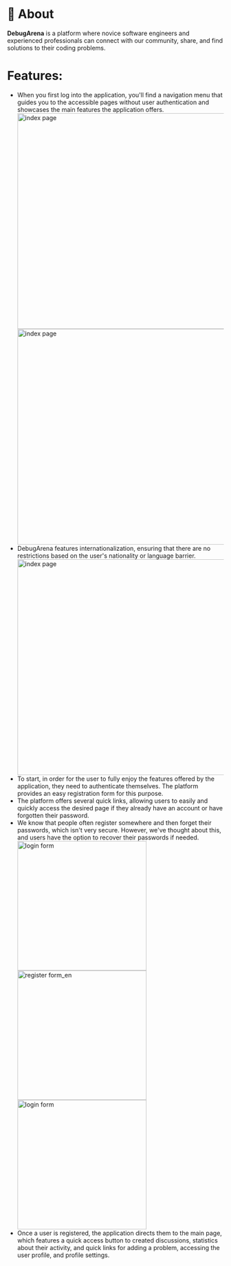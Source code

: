 # 🚀 About

<strong>DebugArena</strong> is a platform where novice software engineers and experienced professionals can connect with our community, share, and find solutions to their coding problems.

# Features:
<ul>
  <li>When you first log into the application, you'll find a navigation menu that guides you to the accessible pages without user authentication and showcases the main features the application offers.</li>
    <img src="https://github.com/user-attachments/assets/0f50cfe6-db22-4f64-a19b-eaefa1f29423" alt="index page" width="800px" height="500px">
    <img src="https://github.com/user-attachments/assets/fd924b4c-42bd-4393-b89e-4975ebd56e6d" alt="index page" width="800px" height="500px">
  <li>DebugArena features internationalization, ensuring that there are no restrictions based on the user's nationality or language barrier.</li>
   <img src="https://github.com/user-attachments/assets/9f804040-57d6-4cef-8e99-a5f2e02f1042" alt="index page" width="800px" height="500px">
  <li>To start, in order for the user to fully enjoy the features offered by the application, they need to authenticate themselves. The platform provides an easy registration form for this purpose.</li>
  <li>The platform offers several quick links, allowing users to easily and quickly access the desired page if they already have an account or have forgotten their password.</li>
  <Li>We know that people often register somewhere and then forget their passwords, which isn't very secure. However, we've thought about this, and users have the option to recover their passwords if needed.</Li>
       <img src="https://github.com/user-attachments/assets/c4f5f94b-5cfb-4ca1-b551-0edbc1ad1604" alt="login form" weight="300px" height="300px">
       <img src="https://github.com/user-attachments/assets/cee21a28-06f1-4d5d-8f11-6f5ba30dc124" alt="register form_en" weight="300px" height="300px">
       <img src="https://github.com/user-attachments/assets/f9f06fb7-e53f-4170-9668-0a1b52e5b8cc" alt="login form" weight="300px" height="300px">
  <li>Once a user is registered, the application directs them to the main page, which features a quick access button to created discussions, statistics about their activity, and quick links for adding a problem, accessing 
      the user profile, and profile settings.</li>
</ul>
